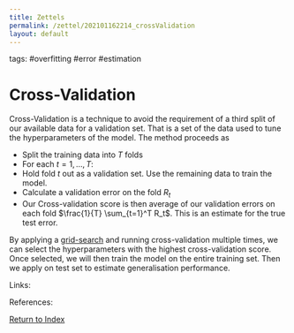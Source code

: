 ```yaml
---
title: Zettels
permalink: /zettel/202101162214_crossValidation
layout: default
---
```

tags: #overfitting #error #estimation 

# Cross-Validation

Cross-Validation is a technique to avoid the requirement of a third split of our available data for a validation set. That is a set 
of the data used to tune the hyperparameters of the model. The method proceeds as

- Split the training data into $T$ folds
- For each $t = 1, \dots, T$:
- Hold fold $t$ out as a validation set. Use the remaining data to train the model.
- Calculate a validation error on the fold $R_t$
- Our Cross-validation score is then average of our validation errors on each fold $\frac{1}{T} \sum_{t=1}^T R_t$. This is an estimate for the true test error.

By applying a [grid-search](TODO) and running cross-validation multiple times, we can select the hyperparameters with the highest cross-validation score. 
Once selected, we will then train the model on the entire training set. Then we apply on test set to estimate generalisation performance.


Links: 

References: 

[Return to Index](index)